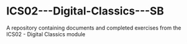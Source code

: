 # ICS02---Digital-Classics---SB
A repository containing documents and completed exercises from the ICS02 - Digital Classics module
